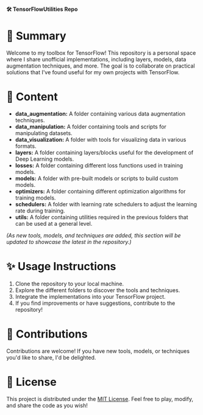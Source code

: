 **🛠️ TensorFlowUtilities Repo**

# 🚀 Summary

Welcome to my toolbox for TensorFlow! This repository is a personal space where I share unofficial implementations, including layers, models, data augmentation techniques, and more. The goal is to collaborate on practical solutions that I've found useful for my own projects with TensorFlow.

# 🎨 Content

- **data_augmentation:** A folder containing various data augmentation techniques.
- **data_manipulation:** A folder containing tools and scripts for manipulating datasets.
- **data_visualization:** A folder with tools for visualizing data in various formats.
- **layers:** A folder containing layers/blocks useful for the development of Deep Learning models.
- **losses:** A folder containing different loss functions used in training models.
- **models:** A folder with pre-built models or scripts to build custom models.
- **optimizers:** A folder containing different optimization algorithms for training models.
- **schedulers:** A folder with learning rate schedulers to adjust the learning rate during training.
- **utils:** A folder containing utilities required in the previous folders that can be used at a general level.

*(As new tools, models, and techniques are added, this section will be updated to showcase the latest in the repository.)*

# ✨ Usage Instructions

1. Clone the repository to your local machine.
2. Explore the different folders to discover the tools and techniques.
3. Integrate the implementations into your TensorFlow project.
4. If you find improvements or have suggestions, contribute to the repository!

# 🌟 Contributions

Contributions are welcome! If you have new tools, models, or techniques you'd like to share, I'd be delighted.

# 🤖 License

This project is distributed under the [MIT License](LICENSE). Feel free to play, modify, and share the code as you wish!
